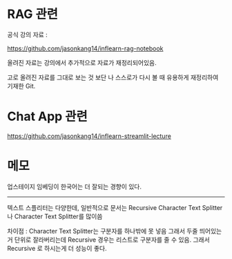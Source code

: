 # RAG 관련

공식 강의 자료 :

https://github.com/jasonkang14/inflearn-rag-notebook


올려진 자료는 강의에서 추가적으로 자료가 재정리되어있음.

고로 올려진 자료를 그대로 보는 것 보단 나 스스로가 다시 볼 때 유용하게 재정리하여 기재한 Git.

# Chat App 관련

https://github.com/jasonkang14/inflearn-streamlit-lecture

# 메모

업스테이지 임베딩이 한국어는 더 잘되는 경향이 있다.

-----------------
텍스트 스플리터는 다양한데, 일반적으로 문서는 Recursive Character Text Splitter나 Character Text Splitter를 많이씀

차이점 : Character Text Splitter는 구분자를 하나밖에 못 넣음 그래서 두줄 띄어있는거 단위로 잘라버리는데 Recursive 경우는 리스트로 구분자를 줄 수 있음. 그래서 Recursive 로 하시는게 더 성능이 좋다.
